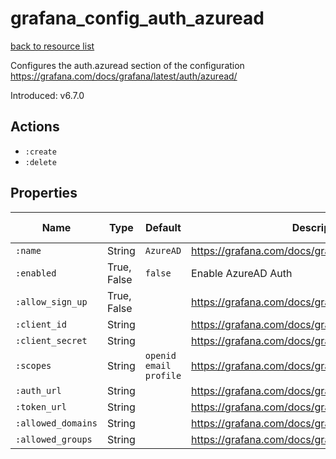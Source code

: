 # grafana_config_auth_azuread

[back to resource list](https://github.com/sous-chefs/grafana#resources)

Configures the auth.azuread section of the configuration <https://grafana.com/docs/grafana/latest/auth/azuread/>

Introduced: v6.7.0

## Actions

- `:create`
- `:delete`

## Properties

| Name               | Type        | Default                | Description                                             | Allowed Values |
| ------------------ | ----------- | ---------------------- | ------------------------------------------------------- | -------------- |
| `:name`            | String      | `AzureAD`              | <https://grafana.com/docs/grafana/latest/auth/azuread/> |                |
| `:enabled`         | True, False | `false`                | Enable AzureAD Auth                                     | true, false    |
| `:allow_sign_up`   | True, False |                        | <https://grafana.com/docs/grafana/latest/auth/azuread/> | true, false    |
| `:client_id`       | String      |                        | <https://grafana.com/docs/grafana/latest/auth/azuread/> |                |
| `:client_secret`   | String      |                        | <https://grafana.com/docs/grafana/latest/auth/azuread/> |                |
| `:scopes`          | String      | `openid email profile` | <https://grafana.com/docs/grafana/latest/auth/azuread/> |                |
| `:auth_url`        | String      |                        | <https://grafana.com/docs/grafana/latest/auth/azuread/> |                |
| `:token_url`       | String      |                        | <https://grafana.com/docs/grafana/latest/auth/azuread/> |                |
| `:allowed_domains` | String      |                        | <https://grafana.com/docs/grafana/latest/auth/azuread/> |                |
| `:allowed_groups`  | String      |                        | <https://grafana.com/docs/grafana/latest/auth/azuread/> |                |
